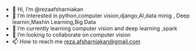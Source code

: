 - 👋 Hi, I’m @rezaafsharniakan
- 👀 I’m interested in python,computer vision,django,AI,data minig , Deep ĺearnin,Mashin Learning,Big Data
- 🌱 I’m currently learning  computer vision and deep learning ,spark
- 💞️ I’m looking to collaborate on  computer vision
- 📫 How to reach me reza.afsharniakan@gmail.com

<!---
rezaafsharniakan/rezaafsharniakan is a ✨ special ✨ repository because its `README.md` (this file) appears on your GitHub profile.
You can click the Preview link to take a look at your changes.
--->
